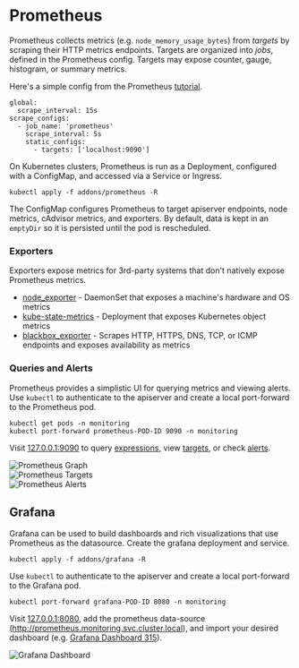 # Prometheus

Prometheus collects metrics (e.g. `node_memory_usage_bytes`) from *targets* by scraping their HTTP metrics endpoints. Targets are organized into *jobs*, defined in the Prometheus config. Targets may expose counter, gauge, histogram, or summary metrics.

Here's a simple config from the Prometheus [tutorial](https://prometheus.io/docs/introduction/getting_started/).

```
global:
  scrape_interval: 15s
scrape_configs:
  - job_name: 'prometheus'
    scrape_interval: 5s
    static_configs:
      - targets: ['localhost:9090']
```

On Kubernetes clusters, Prometheus is run as a Deployment, configured with a ConfigMap, and accessed via a Service or Ingress.

```
kubectl apply -f addons/prometheus -R
```

The ConfigMap configures Prometheus to target apiserver endpoints, node metrics, cAdvisor metrics, and exporters. By default, data is kept in an `emptyDir` so it is persisted until the pod is rescheduled.

### Exporters

Exporters expose metrics for 3rd-party systems that don't natively expose Prometheus metrics.

* [node_exporter](https://github.com/prometheus/node_exporter) - DaemonSet that exposes a machine's hardware and OS metrics
* [kube-state-metrics](https://github.com/kubernetes/kube-state-metrics) - Deployment that exposes Kubernetes object metrics
* [blackbox_exporter](https://github.com/prometheus/blackbox_exporter) - Scrapes HTTP, HTTPS, DNS, TCP, or ICMP endpoints and exposes availability as metrics

### Queries and Alerts

Prometheus provides a simplistic UI for querying metrics and viewing alerts. Use `kubectl` to authenticate to the apiserver and create a local port-forward to the Prometheus pod.

```
kubectl get pods -n monitoring
kubectl port-forward prometheus-POD-ID 9090 -n monitoring
```

Visit [127.0.0.1:9090](http://127.0.0.1:9090) to query [expressions](http://127.0.0.1:9090/graph), view [targets](http://127.0.0.1:9090/targets), or check [alerts](http://127.0.0.1:9090/alerts).

![Prometheus Graph](/img/prometheus-graph.png)
<br/>
![Prometheus Targets](/img/prometheus-targets.png)
<br/>
![Prometheus Alerts](/img/prometheus-alerts.png)

## Grafana

Grafana can be used to build dashboards and rich visualizations that use Prometheus as the datasource. Create the grafana deployment and service.

```
kubectl apply -f addons/grafana -R
```

Use `kubectl` to authenticate to the apiserver and create a local port-forward to the Grafana pod.

```
kubectl port-forward grafana-POD-ID 8080 -n monitoring
```

Visit [127.0.0.1:8080](http://127.0.0.1:8080), add the prometheus data-source (http://prometheus.monitoring.svc.cluster.local), and import your desired dashboard (e.g. [Grafana Dashboard 315](https://grafana.com/dashboards/315)).

![Grafana Dashboard](/img/grafana-dashboard.png)

